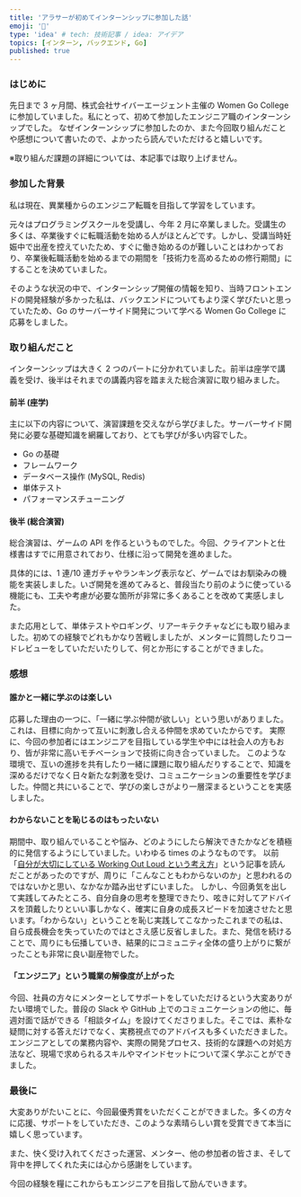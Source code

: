 ```yaml
---
title: 'アラサーが初めてインターンシップに参加した話'
emoji: '💪'
type: 'idea' # tech: 技術記事 / idea: アイデア
topics: [インターン, バックエンド, Go]
published: true
---
```


### はじめに

先日まで 3 ヶ月間、株式会社サイバーエージェント主催の Women Go College に参加していました。私にとって、初めて参加したエンジニア職のインターンシップでした。
なぜインターンシップに参加したのか、また今回取り組んだことや感想について書いたので、よかったら読んでいただけると嬉しいです。

※取り組んだ課題の詳細については、本記事では取り上げません。

### 参加した背景

私は現在、異業種からのエンジニア転職を目指して学習をしています。

元々はプログラミングスクールを受講し、今年 2 月に卒業しました。受講生の多くは、卒業後すぐに転職活動を始める人がほとんどです。しかし、受講当時妊娠中で出産を控えていたため、すぐに働き始めるのが難しいことはわかっており、卒業後転職活動を始めるまでの期間を「技術力を高めるための修行期間」にすることを決めていました。

そのような状況の中で、インターンシップ開催の情報を知り、当時フロントエンドの開発経験が多かった私は、バックエンドについてもより深く学びたいと思っていたため、Go のサーバーサイド開発について学べる Women Go College に応募をしました。

### 取り組んだこと

インターンシップは大きく 2 つのパートに分かれていました。前半は座学で講義を受け、後半はそれまでの講義内容を踏まえた総合演習に取り組みました。

#### 前半 (座学)

主に以下の内容について、演習課題を交えながら学びました。サーバーサイド開発に必要な基礎知識を網羅しており、とても学びが多い内容でした。

- Go の基礎
- フレームワーク
- データベース操作 (MySQL, Redis)
- 単体テスト
- パフォーマンスチューニング

#### 後半 (総合演習)

総合演習は、ゲームの API を作るというものでした。今回、クライアントと仕様書はすでに用意されており、仕様に沿って開発を進めました。

具体的には、1 連/10 連ガチャやランキング表示など、ゲームではお馴染みの機能を実装しました。いざ開発を進めてみると、普段当たり前のように使っている機能にも、工夫や考慮が必要な箇所が非常に多くあることを改めて実感しました。

また応用として、単体テストやロギング、リアーキテクチャなどにも取り組みました。初めての経験でどれもかなり苦戦しましたが、メンターに質問したりコードレビューをしていただいたりして、何とか形にすることができました。

### 感想

#### 誰かと一緒に学ぶのは楽しい

応募した理由の一つに、「一緒に学ぶ仲間が欲しい」という思いがありました。これは、目標に向かって互いに刺激し合える仲間を求めていたからです。
実際に、今回の参加者にはエンジニアを目指している学生や中には社会人の方もおり、皆が非常に高いモチベーションで技術に向き合っていました。
このような環境で、互いの進捗を共有したり一緒に課題に取り組んだりすることで、知識を深めるだけでなく日々新たな刺激を受け、コミュニケーションの重要性を学びました。仲間と共にいることで、学びの楽しさがより一層深まるということを実感しました。

#### わからないことを恥じるのはもったいない

期間中、取り組んでいることや悩み、どのようにしたら解決できたかなどを積極的に発信するようにしていました。いわゆる times のようなものです。
以前「[自分が大切にしている Working Out Loud という考え方](https://developers.freee.co.jp/entry/working-out-loud)」という記事を読んだことがあったのですが、周りに「こんなこともわからないのか」と思われるのではないかと思い、なかなか踏み出せずにいました。
しかし、今回勇気を出して実践してみたところ、自分自身の思考を整理できたり、呟きに対してアドバイスを頂戴したりといい事しかなく、確実に自身の成長スピードを加速させたと思います。「わからない」ということを恥じ実践してこなかったこれまでの私は、自ら成長機会を失っていたのではとさえ感じ反省しました。また、発信を続けることで、周りにも伝播していき、結果的にコミュニティ全体の盛り上がりに繋がったことも非常に良い副産物でした。

#### 「エンジニア」という職業の解像度が上がった

今回、社員の方々にメンターとしてサポートをしていただけるという大変ありがたい環境でした。普段の Slack や GitHub 上でのコミュニケーションの他に、毎週対面で話ができる「相談タイム」を設けてくださりました。そこでは、素朴な疑問に対する答えだけでなく、実務視点でのアドバイスも多くいただきました。
エンジニアとしての業務内容や、実際の開発プロセス、技術的な課題への対処方法など、現場で求められるスキルやマインドセットについて深く学ぶことができました。

### 最後に

大変ありがたいことに、今回最優秀賞をいただくことができました。多くの方々に応援、サポートをしていただき、このような素晴らしい賞を受賞できて本当に嬉しく思っています。

また、快く受け入れてくださった運営、メンター、他の参加者の皆さま、そして背中を押してくれた夫には心から感謝をしています。

今回の経験を糧にこれからもエンジニアを目指して励んでいきます。
